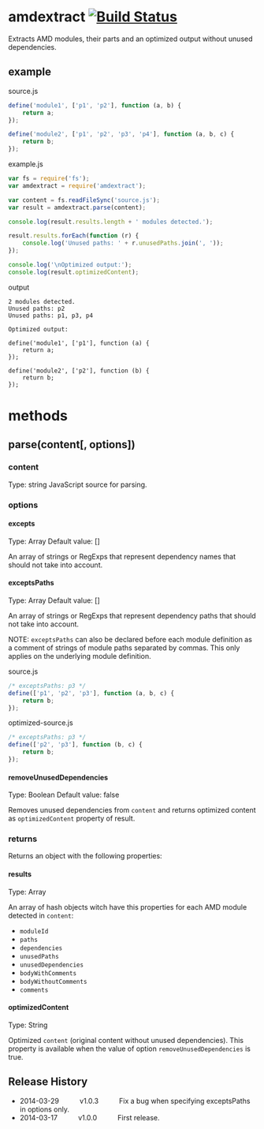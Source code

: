 # amdextract [![Build Status](https://travis-ci.org/mehdishojaei/amdextract.png)](https://travis-ci.org/mehdishojaei/amdextract)

Extracts AMD modules, their parts and an optimized output without unused dependencies.

## example

source.js
```js
define('module1', ['p1', 'p2'], function (a, b) {
	return a;
});

define('module2', ['p1', 'p2', 'p3', 'p4'], function (a, b, c) {
	return b;
});
```

example.js
```js
var fs = require('fs');
var amdextract = require('amdextract');

var content = fs.readFileSync('source.js');
var result = amdextract.parse(content);

console.log(result.results.length + ' modules detected.');

result.results.forEach(function (r) {
	console.log('Unused paths: ' + r.unusedPaths.join(', '));
});

console.log('\nOptimized output:');
console.log(result.optimizedContent);
```

output
```
2 modules detected.
Unused paths: p2
Unused paths: p1, p3, p4

Optimized output:

define('module1', ['p1'], function (a) {
	return a;
});

define('module2', ['p2'], function (b) {
	return b;
});
```

# methods

## parse(content[, options])

### content
Type: string
JavaScript source for parsing.

### options

#### excepts
Type: Array
Default value: []

An array of strings or RegExps that represent dependency names that should not take into account.

#### exceptsPaths
Type: Array
Default value: []

An array of strings or RegExps that represent dependency paths that should not take into account.

NOTE: `exceptsPaths` can also be declared before each module definition as a comment of strings of module paths separated by commas. This only applies on the underlying module definition.

source.js
```js
/* exceptsPaths: p3 */
define(['p1', 'p2', 'p3'], function (a, b, c) {
	return b;
});
```

optimized-source.js
```js
/* exceptsPaths: p3 */
define(['p2', 'p3'], function (b, c) {
	return b;
});
```
#### removeUnusedDependencies
Type: Boolean
Default value: false

Removes unused dependencies from `content` and returns optimized content as `optimizedContent` property of result.

### returns

Returns an object with the following properties:

#### results
Type: Array

An array of hash objects witch have this properties for each AMD module detected in `content`:

- `moduleId`
- `paths`
- `dependencies`
- `unusedPaths`
- `unusedDependencies`
- `bodyWithComments`
- `bodyWithoutComments`
- `comments`

#### optimizedContent
Type: String

Optimized `content` (original content without unused dependencies).
This property is available when the value of option `removeUnusedDependencies` is true.

## Release History
 * 2014-03-29   v1.0.3   Fix a bug when specifying exceptsPaths in options only.
 * 2014-03-17   v1.0.0   First release.

